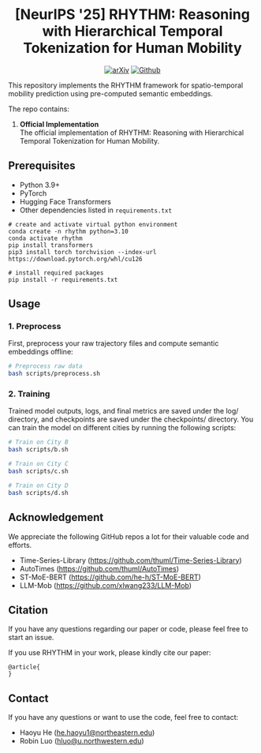

<div align="center">


# [NeurIPS '25] RHYTHM: Reasoning with Hierarchical Temporal Tokenization for Human Mobility

[![arXiv](https://img.shields.io/badge/arXiv-RHYTHM-ff0000.svg?style=for-the-badge)]()  [![Github](https://img.shields.io/badge/RHYTHM-000000?style=for-the-badge&logo=github&logoColor=white)](https://github.com/he-h/rhythm)
</div>


This repository implements the RHYTHM framework for spatio-temporal mobility prediction using pre-computed semantic embeddings.


The repo contains: 
1. **Official Implementation**  
The official implementation of RHYTHM: Reasoning with Hierarchical Temporal Tokenization for Human Mobility.







## Prerequisites

- Python 3.9+
- PyTorch
- Hugging Face Transformers
- Other dependencies listed in `requirements.txt`

```
# create and activate virtual python environment
conda create -n rhythm python=3.10
conda activate rhythm
pip install transformers
pip3 install torch torchvision --index-url https://download.pytorch.org/whl/cu126

# install required packages
pip install -r requirements.txt
```

## Usage

### 1. Preprocess

First, preprocess your raw trajectory files and compute semantic embeddings offline:

```bash
# Preprocess raw data
bash scripts/preprocess.sh
```

### 2. Training
Trained model outputs, logs, and final metrics are saved under the log/ directory, and checkpoints are saved under the checkpoints/ directory.
You can train the model on different cities by running the following scripts:

```bash
# Train on City B
bash scripts/b.sh

# Train on City C
bash scripts/c.sh

# Train on City D
bash scripts/d.sh
```

## Acknowledgement

We appreciate the following GitHub repos a lot for their valuable code and efforts.
- Time-Series-Library (https://github.com/thuml/Time-Series-Library)
- AutoTimes (https://github.com/thuml/AutoTimes)
- ST-MoE-BERT (https://github.com/he-h/ST-MoE-BERT)
- LLM-Mob (https://github.com/xlwang233/LLM-Mob)

## Citation

If you have any questions regarding our paper or code, please feel free to start an issue.

If you use RHYTHM in your work, please kindly cite our paper:

```
@article{
}
```

## Contact

If you have any questions or want to use the code, feel free to contact:
* Haoyu He (he.haoyu1@northeastern.edu)
* Robin Luo (hluo@u.northwestern.edu)
